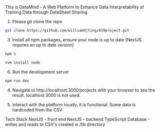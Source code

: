 This is DataMind - A Web Platform to Enhance Data Interpretability of Training Data through DataSheet Sharing

1) Please git clone the repo
```bash
git clone https://github.com/williamdjting/419project.git
```

3) Install all npm packages, ensure your node is up to date (NextJS requires an up to date version)
```bash
npm i
```
```bash
nvm install node
```

6) Run the development server

```bash
npm run dev
```

4) Navigate to http://localhost:3000/projects with your browser to see the result. localhost:3000 is not used.

5) Interact with the platform locally, it is functional. Some data is hardcoded from the CSV.


Tech Stack
NextJS - front end
NextJS - backend
TypeScript 
Database - writes and reads to CSV's created in /lib directory

